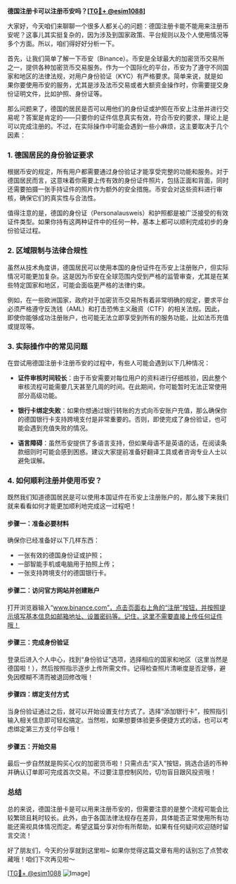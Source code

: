 **德国注册卡可以注册币安吗？[[TG💪+ @esim1088](https://t.me/s/esim1088)]**

大家好，今天咱们来聊聊一个很多人都关心的问题：德国注册卡能不能用来注册币安呢？这事儿其实挺复杂的，因为涉及到国家政策、平台规则以及个人使用情况等多个方面。所以，咱们得好好分析一下。

首先，让我们简单了解一下币安（Binance）。币安是全球最大的加密货币交易所之一，提供各种加密货币交易服务。作为一个国际化的平台，币安为了遵守不同国家和地区的法律法规，对用户身份验证（KYC）有严格要求。简单来说，就是如果你要使用币安的服务，尤其是涉及法币交易或者大额资金操作时，你需要提交身份证明文件，比如护照、身份证等。

那么问题来了，德国的居民是否可以用他们的身份证或护照在币安上注册并进行交易呢？答案是肯定的——只要你的证件信息真实有效，符合币安的要求，理论上是可以完成注册的。不过，在实际操作中可能会遇到一些小麻烦，这主要取决于几个因素：

### 1. 德国居民的身份验证要求

根据币安的规定，所有用户都需要通过身份验证才能享受完整的功能和服务。对于德国居民而言，这意味着你需要上传有效的身份证件照片，包括正面和背面，同时还需要拍摄一张手持证件的照片作为额外的安全措施。币安会对这些资料进行审核，确保它们的真实性与合法性。

值得注意的是，德国的身份证（Personalausweis）和护照都是被广泛接受的有效证件类型。如果你持有这两种证件中的任何一种，基本上都可以顺利完成初步的身份验证过程。

### 2. 区域限制与法律合规性

虽然从技术角度讲，德国居民可以使用本国的身份证件在币安上注册账户，但实际情况可能更加复杂。这是因为币安在全球范围内受到严格的监管审查，尤其是在某些特定国家和地区，可能会面临更严格的法律约束。

例如，在一些欧洲国家，政府对于加密货币交易所有着非常明确的规定，要求平台必须严格遵守反洗钱（AML）和打击恐怖主义融资（CTF）的相关法规。因此，即使你能够成功注册账户，也可能无法立即享受到所有的服务功能，比如法币充值或提现等。

### 3. 实际操作中的常见问题

在尝试用德国注册卡注册币安的过程中，有些人可能会遇到以下几种情况：

- **证件审核时间较长**：由于币安需要对每位用户的资料进行仔细核验，因此整个审核流程可能需要几天甚至几周的时间。在此期间，你可能暂时无法正常使用部分高级功能。
  
- **银行卡绑定失败**：如果你想通过银行转账的方式向币安账户充值，那么确保你的德国银行卡支持跨境支付是非常重要的。否则，即使完成了身份验证，也可能会遇到充值失败的情况。

- **语言障碍**：虽然币安提供了多语言支持，但如果母语不是英语的话，在阅读条款细则时可能会感到困惑。建议大家提前准备好翻译工具或者咨询专业人士以避免误解。

### 4. 如何顺利注册并使用币安？

既然我们知道德国居民是可以使用本国证件在币安上注册账户的，那么接下来我们就来看看如何才能更加顺利地完成这一过程吧！

#### 步骤一：准备必要材料
确保你已经准备好以下几样东西：
- 一张有效的德国身份证或护照；
- 一部智能手机或电脑用于拍照上传；
- 一张支持跨境支付的德国银行卡。

#### 步骤二：访问官方网站并创建账户
打开浏览器输入“www.binance.com”，点击页面右上角的“注册”按钮，并按照提示填写基本信息如邮箱地址、设置密码等。记住，这里不需要直接上传任何证件哦！

#### 步骤三：完成身份验证
登录后进入个人中心，找到“身份验证”选项，选择相应的国家和地区（这里当然是德国啦！），然后按照指示逐步上传所需文件。记得检查照片清晰度是否足够，避免因模糊不清而被退回修改哦！

#### 步骤四：绑定支付方式
当身份验证通过之后，就可以开始设置支付方式了。选择“添加银行卡”，按照指引输入相关信息即可轻松搞定。当然啦，如果想要体验更多便捷方式的话，也可以考虑绑定第三方支付平台哦！

#### 步骤五：开始交易
最后一步自然就是购买心仪的加密货币啦！只需点击“买入”按钮，挑选合适的币种并确认订单即可完成首次交易。不过要注意控制风险，切勿盲目跟风投资哦！

### 总结

总的来说，德国注册卡是可以用来注册币安的，但需要注意的是整个流程可能会比较繁琐且耗时较长。此外，由于各国法律法规存在差异，具体能否正常使用所有功能还需视具体情况而定。希望这篇分享对你有所帮助，如果有任何疑问欢迎随时留言交流！

好了朋友们，今天的分享就到这里啦~ 如果你觉得这篇文章有用的话别忘了点赞收藏哦！咱们下次再见啦～

[[TG💪+ @esim1088](https://t.me/s/esim1088) ![Image](https://i.postimg.cc/4NQfJmqS/Snipaste-2025-05-13-00-14-12.png)]